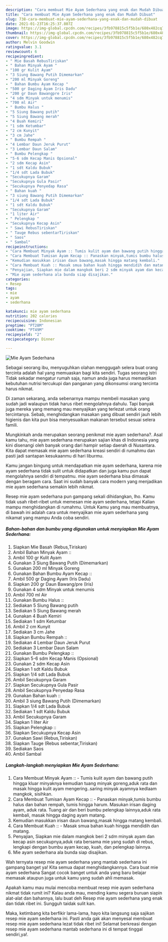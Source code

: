 ```yaml
---
description: "Cara membuat Mie Ayam Sederhana yang enak dan Mudah Dibuat"
title: "Cara membuat Mie Ayam Sederhana yang enak dan Mudah Dibuat"
slug: 738-cara-membuat-mie-ayam-sederhana-yang-enak-dan-mudah-dibuat
date: 2021-01-23T16:25:37.807Z
image: https://img-global.cpcdn.com/recipes/3fb978815c5f5b1e/680x482cq70/mie-ayam-sederhana-foto-resep-utama.jpg
thumbnail: https://img-global.cpcdn.com/recipes/3fb978815c5f5b1e/680x482cq70/mie-ayam-sederhana-foto-resep-utama.jpg
cover: https://img-global.cpcdn.com/recipes/3fb978815c5f5b1e/680x482cq70/mie-ayam-sederhana-foto-resep-utama.jpg
author: Melvin Goodwin
ratingvalue: 3.1
reviewcount: 6
recipeingredient:
- " Mie Basah RebusTiriskan"
- " Bahan Minyak Ayam "
- "100 gr Kulit Ayam"
- "3 Siung Bawang Putih Dimemarkan"
- "200 ml Minyak Goreng"
- " Bahan Bumbu Ayam Kecap "
- "500 gr Daging Ayam Iris Dadu"
- "200 gr Daun Bawangpre Iris"
- "4 sdm Minyak untuk menumis"
- "700 ml Air"
- " Bumbu Halus "
- "5 Siung Bawang putih"
- "5 Siung Bawang merah"
- "4 Buah Kemiri"
- "1 sdm Ketumbar"
- "2 cm Kunyit"
- "3 cm Jahe"
- " Bumbu Rempah "
- "4 Lembar Daun Jeruk Purut"
- "3 Lembar Daun Salam"
- " Bumbu Pelengkap "
- "5-6 sdm Kecap Manis Opsional"
- "2 sdm Kecap Asin"
- "1 sdt Kaldu Bubuk"
- "1/4 sdt Lada Bubuk"
- "Secukupnya Garam"
- "Secukupnya Gula Pasir"
- "Secukupnya Penyedap Rasa"
- " Bahan kuah "
- "3 siung Bawang Putih Dimemarkan"
- "1/4 sdt Lada Bubuk"
- "1 sdt Kaldu Bubuk"
- "Secukupnya Garam"
- "1 liter Air"
- " Pelengkap "
- "Secukupnya Kecap Asin"
- " Sawi RebusTiriskan"
- " Tauge Rebus sebentarTiriskan"
- " Saos"
- " Sambal"
recipeinstructions:
- "Cara Membuat Minyak Ayam :: Tumis kulit ayam dan bawang putih hingga kluar minyaknya kemudian tuang minyak goreng,aduk rata dan masak hingga kulit ayam mengering..saring minyak ayamnya kedlaam mangkok, sisihkan."
- "Cara Membuat Tumisan Ayam Kecap :: Panaskan minyak,tumis bumbu halus dan bahan rempah, tumis hingga harum. Masukan irisan daging ayam, aduk rata. Tuang air dan beri bumbu pelengkap lainnya,aduk rata kembali, masak hingga daging ayam matang."
- "Kemudian masukkan irisan daun bawang,masak hingga matang kembali."
- "Cara Membuat Kuah :: Masak smua bahan kuah hingga mendidih dan matang."
- "Penyajian, Siapkan mie dalam mangkok beri 2 sdm minyak ayam dan kecap asin secukupnya,aduk rata bersama mie yang sudah di rebus, lengkapi dengan bumbu ayam kecap, kuah, dan pelengkap lainnya."
- "Mie ayam sederhana ala bunda siap disajikan."
categories:
- Resep
tags:
- mie
- ayam
- sederhana

katakunci: mie ayam sederhana 
nutrition: 202 calories
recipecuisine: Indonesian
preptime: "PT28M"
cooktime: "PT49M"
recipeyield: "2"
recipecategory: Dinner

---
```



![Mie Ayam Sederhana](https://img-global.cpcdn.com/recipes/3fb978815c5f5b1e/680x482cq70/mie-ayam-sederhana-foto-resep-utama.jpg)

Sebagai seorang ibu, menyuguhkan olahan menggugah selera buat orang tercinta adalah hal yang memuaskan bagi kita sendiri. Tugas seorang istri Tidak sekadar mengatur rumah saja, namun anda juga harus memastikan kebutuhan nutrisi tercukupi dan panganan yang dikonsumsi orang tercinta harus nikmat.

Di zaman  sekarang, anda sebenarnya mampu membeli masakan yang sudah jadi walaupun tidak harus ribet mengolahnya dahulu. Tapi banyak juga mereka yang memang mau menyajikan yang terlezat untuk orang tercintanya. Sebab, menghidangkan masakan yang dibuat sendiri jauh lebih higienis dan kita pun bisa menyesuaikan makanan tersebut sesuai selera famili. 



Mungkinkah anda merupakan seorang penikmat mie ayam sederhana?. Asal kamu tahu, mie ayam sederhana merupakan sajian khas di Indonesia yang kini disenangi oleh banyak orang dari hampir setiap daerah di Nusantara. Kita dapat memasak mie ayam sederhana kreasi sendiri di rumahmu dan pasti jadi santapan kesukaanmu di hari liburmu.

Kamu jangan bingung untuk mendapatkan mie ayam sederhana, karena mie ayam sederhana tidak sulit untuk didapatkan dan juga kamu pun dapat mengolahnya sendiri di tempatmu. mie ayam sederhana bisa dimasak dengan beragam cara. Saat ini sudah banyak cara modern yang menjadikan mie ayam sederhana semakin lebih nikmat.

Resep mie ayam sederhana pun gampang sekali dihidangkan, lho. Kamu tidak usah ribet-ribet untuk memesan mie ayam sederhana, tetapi Kalian mampu menghidangkan di rumahmu. Untuk Kamu yang mau membuatnya, di bawah ini adalah cara untuk menyajikan mie ayam sederhana yang nikamat yang mampu Anda coba sendiri.

<!--inarticleads1-->

##### Bahan-bahan dan bumbu yang digunakan untuk menyiapkan Mie Ayam Sederhana:

1. Siapkan  Mie Basah (Rebus,Tiriskan)
1. Ambil  Bahan Minyak Ayam ::
1. Ambil 100 gr Kulit Ayam
1. Gunakan 3 Siung Bawang Putih (Dimemarkan)
1. Gunakan 200 ml Minyak Goreng
1. Gunakan  Bahan Bumbu Ayam Kecap ::
1. Ambil 500 gr Daging Ayam (Iris Dadu)
1. Siapkan 200 gr Daun Bawang/pre (Iris)
1. Gunakan 4 sdm Minyak untuk menumis
1. Ambil 700 ml Air
1. Gunakan  Bumbu Halus ::
1. Sediakan 5 Siung Bawang putih
1. Sediakan 5 Siung Bawang merah
1. Gunakan 4 Buah Kemiri
1. Sediakan 1 sdm Ketumbar
1. Ambil 2 cm Kunyit
1. Sediakan 3 cm Jahe
1. Siapkan  Bumbu Rempah ::
1. Sediakan 4 Lembar Daun Jeruk Purut
1. Sediakan 3 Lembar Daun Salam
1. Gunakan  Bumbu Pelengkap ::
1. Siapkan 5-6 sdm Kecap Manis (Opsional)
1. Gunakan 2 sdm Kecap Asin
1. Siapkan 1 sdt Kaldu Bubuk
1. Siapkan 1/4 sdt Lada Bubuk
1. Ambil Secukupnya Garam
1. Siapkan Secukupnya Gula Pasir
1. Ambil Secukupnya Penyedap Rasa
1. Gunakan  Bahan kuah ::
1. Ambil 3 siung Bawang Putih (Dimemarkan)
1. Siapkan 1/4 sdt Lada Bubuk
1. Sediakan 1 sdt Kaldu Bubuk
1. Ambil Secukupnya Garam
1. Siapkan 1 liter Air
1. Siapkan  Pelengkap ::
1. Siapkan Secukupnya Kecap Asin
1. Gunakan  Sawi (Rebus,Tiriskan)
1. Siapkan  Tauge (Rebus sebentar,Tiriskan)
1. Sediakan  Saos
1. Ambil  Sambal




<!--inarticleads2-->

##### Langkah-langkah menyiapkan Mie Ayam Sederhana:

1. Cara Membuat Minyak Ayam :: - Tumis kulit ayam dan bawang putih hingga kluar minyaknya kemudian tuang minyak goreng,aduk rata dan masak hingga kulit ayam mengering..saring minyak ayamnya kedlaam mangkok, sisihkan.
1. Cara Membuat Tumisan Ayam Kecap :: - Panaskan minyak,tumis bumbu halus dan bahan rempah, tumis hingga harum. Masukan irisan daging ayam, aduk rata. Tuang air dan beri bumbu pelengkap lainnya,aduk rata kembali, masak hingga daging ayam matang.
1. Kemudian masukkan irisan daun bawang,masak hingga matang kembali.
1. Cara Membuat Kuah :: - Masak smua bahan kuah hingga mendidih dan matang.
1. Penyajian, Siapkan mie dalam mangkok beri 2 sdm minyak ayam dan kecap asin secukupnya,aduk rata bersama mie yang sudah di rebus, lengkapi dengan bumbu ayam kecap, kuah, dan pelengkap lainnya.
1. Mie ayam sederhana ala bunda siap disajikan.




Wah ternyata resep mie ayam sederhana yang mantab sederhana ini gampang banget ya! Kita semua dapat menghidangkannya. Cara buat mie ayam sederhana Sangat cocok banget untuk anda yang baru belajar memasak ataupun juga untuk kamu yang sudah ahli memasak.

Apakah kamu mau mulai mencoba membuat resep mie ayam sederhana nikmat tidak rumit ini? Kalau anda mau, mending kamu segera buruan siapin alat-alat dan bahannya, lalu buat deh Resep mie ayam sederhana yang enak dan tidak ribet ini. Sungguh taidak sulit kan. 

Maka, ketimbang kita berfikir lama-lama, hayo kita langsung saja sajikan resep mie ayam sederhana ini. Pasti anda gak akan menyesal membuat resep mie ayam sederhana lezat tidak ribet ini! Selamat berkreasi dengan resep mie ayam sederhana mantab sederhana ini di tempat tinggal sendiri,ya!.

